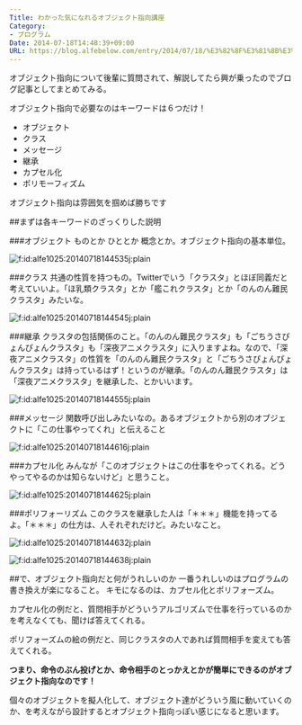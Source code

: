 ```yaml
---
Title: わかった気になれるオブジェクト指向講座
Category:
- プログラム
Date: 2014-07-18T14:48:39+09:00
URL: https://blog.alfebelow.com/entry/2014/07/18/%E3%82%8F%E3%81%8B%E3%81%A3%E3%81%9F%E6%B0%97%E3%81%AB%E3%81%AA%E3%82%8C%E3%82%8B%E3%82%AA%E3%83%96%E3%82%B8%E3%82%A7%E3%82%AF%E3%83%88%E6%8C%87%E5%90%91%E8%AC%9B%E5%BA%A7
---
```


オブジェクト指向について後輩に質問されて、解説してたら興が乗ったのでブログ記事としてまとめてみる。

オブジェクト指向で必要なのはキーワードは６つだけ！


* オブジェクト
* クラス
* メッセージ
* 継承
* カプセル化
* ポリモーフィズム

オブジェクト指向は雰囲気を掴めば勝ちです


<!-- more -->


##まずは各キーワードのざっくりした説明

###オブジェクト
ものとか ひととか 概念とか。オブジェクト指向の基本単位。
<p><span itemscope itemtype="http://schema.org/Photograph"><img src="http://cdn-ak.f.st-hatena.com/images/fotolife/a/alfe1025/20140718/20140718144535.jpg" alt="f:id:alfe1025:20140718144535j:plain" title="f:id:alfe1025:20140718144535j:plain" class="hatena-fotolife" itemprop="image"></span></p>


###クラス
共通の性質を持つもの。Twitterでいう「クラスタ」とほぼ同義だと考えていいよ。「ほ乳類クラスタ」とか「艦これクラスタ」とか「のんのん難民クラスタ」みたいな。
<p><span itemscope itemtype="http://schema.org/Photograph"><img src="http://cdn-ak.f.st-hatena.com/images/fotolife/a/alfe1025/20140718/20140718144545.jpg" alt="f:id:alfe1025:20140718144545j:plain" title="f:id:alfe1025:20140718144545j:plain" class="hatena-fotolife" itemprop="image"></span></p>


###継承
クラスタの包括関係のこと。「のんのん難民クラスタ」も「ごちうさぴょんぴょんクラスタ」も「深夜アニメクラスタ」に入りますよね。なので、「深夜アニメクラスタ」の性質を「のんのん難民クラスタ」と「ごちうさぴょんぴょんクラスタ」は持っているはず！というのが継承。「のんのん難民クラスタ」は「深夜アニメクラスタ」を継承した、とかいいます。
<p><span itemscope itemtype="http://schema.org/Photograph"><img src="http://cdn-ak.f.st-hatena.com/images/fotolife/a/alfe1025/20140718/20140718144555.jpg" alt="f:id:alfe1025:20140718144555j:plain" title="f:id:alfe1025:20140718144555j:plain" class="hatena-fotolife" itemprop="image"></span></p>


###メッセージ
関数呼び出しみたいなの。あるオブジェクトから別のオブジェクトに「この仕事やってくれ」と伝えること
<p><span itemscope itemtype="http://schema.org/Photograph"><img src="http://cdn-ak.f.st-hatena.com/images/fotolife/a/alfe1025/20140718/20140718144616.jpg" alt="f:id:alfe1025:20140718144616j:plain" title="f:id:alfe1025:20140718144616j:plain" class="hatena-fotolife" itemprop="image"></span></p>


###カプセル化
みんなが「このオブジェクトはこの仕事をやってくれる。どうやってやるのかは知らないけど」と思うこと。
<p><span itemscope itemtype="http://schema.org/Photograph"><img src="http://cdn-ak.f.st-hatena.com/images/fotolife/a/alfe1025/20140718/20140718144625.jpg" alt="f:id:alfe1025:20140718144625j:plain" title="f:id:alfe1025:20140718144625j:plain" class="hatena-fotolife" itemprop="image"></span></p>


###ポリフォーリズム
このクラスを継承した人は「＊＊＊」機能を持ってるよ。「＊＊＊」の仕方は、人それぞれだけど。みたいなこと。
<p><span itemscope itemtype="http://schema.org/Photograph"><img src="http://cdn-ak.f.st-hatena.com/images/fotolife/a/alfe1025/20140718/20140718144632.jpg" alt="f:id:alfe1025:20140718144632j:plain" title="f:id:alfe1025:20140718144632j:plain" class="hatena-fotolife" itemprop="image"></span></p>
<p><span itemscope itemtype="http://schema.org/Photograph"><img src="http://cdn-ak.f.st-hatena.com/images/fotolife/a/alfe1025/20140718/20140718144638.jpg" alt="f:id:alfe1025:20140718144638j:plain" title="f:id:alfe1025:20140718144638j:plain" class="hatena-fotolife" itemprop="image"></span></p>


##で、オブジェクト指向だと何がうれしいのか
一番うれしいのはプログラムの書き換えが楽になること。
キモになるのは、カプセル化とポリフォーズム。

カプセル化の例だと、質問相手がどういうアルゴリズムで仕事を行っているのかを考えなくても、聞けば答えてくれる。

ポリフォーズムの絵の例だと、同じクラスタの人であれば質問相手を変えても答えてくれる。

<b>つまり、命令のぶん投げとか、命令相手のとっかえとかが簡単にできるのがオブジェクト指向なのです！</b>

個々のオブジェクトを擬人化して、オブジェクト達がどういう風に動いていくのか、を考えながら設計するとオブジェクト指向っぽい感じになると思います。
